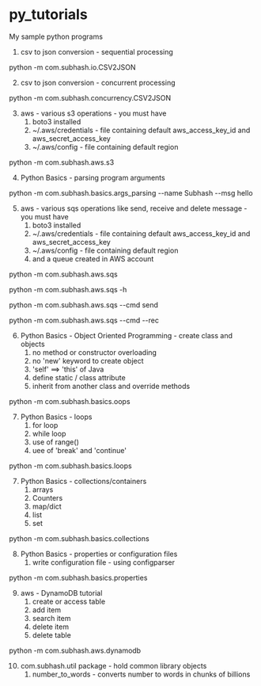 # py_tutorials
My sample python programs

1. csv to json conversion - sequential processing

python -m com.subhash.io.CSV2JSON

2. csv to json conversion - concurrent processing

python -m com.subhash.concurrency.CSV2JSON

3. aws - various s3 operations - you must have
    1. boto3 installed
    2. ~/.aws/credentials - file containing default aws_access_key_id and aws_secret_access_key
    3. ~/.aws/config - file containing default region

python -m com.subhash.aws.s3

4. Python Basics - parsing program arguments

python -m com.subhash.basics.args_parsing --name Subhash --msg  hello

5. aws - various sqs operations like send, receive and delete message - you must have
    1. boto3 installed
    2. ~/.aws/credentials - file containing default aws_access_key_id and aws_secret_access_key
    3. ~/.aws/config - file containing default region
    4. and a queue created in AWS account

python -m com.subhash.aws.sqs

python -m com.subhash.aws.sqs -h

python -m com.subhash.aws.sqs --cmd send

python -m com.subhash.aws.sqs --cmd --rec

6. Python Basics - Object Oriented Programming - create class and objects
    1. no method or constructor overloading
    2. no 'new' keyword to create object
    3. 'self' ==> 'this' of Java
    4. define static / class attribute
    5. inherit from another class and override methods

python -m com.subhash.basics.oops

7. Python Basics - loops
    1. for loop
    2. while loop
    3. use of range()
    4. uee of 'break' and 'continue'

python -m com.subhash.basics.loops

7. Python Basics - collections/containers
    1. arrays
    2. Counters
    3. map/dict
    4. list
    5. set

python -m com.subhash.basics.collections


8. Python Basics - properties or configuration files
    1. write configuration file - using configparser

python -m com.subhash.basics.properties


9. aws - DynamoDB tutorial
    1. create or access table
    2. add item
    3. search item
    4. delete item
    5. delete table

python -m com.subhash.aws.dynamodb


10. com.subhash.util package - hold common library objects
    1. number_to_words - converts number to words in chunks of billions



